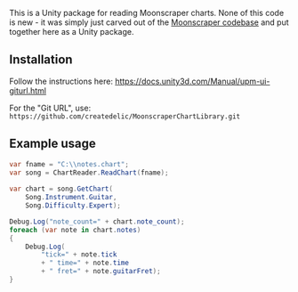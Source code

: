 This is a Unity package for reading Moonscraper charts. None of this code is new - it was simply just carved out of the [Moonscraper codebase](https://github.com/FireFox2000000/Moonscraper-Chart-Editor/) and put together here as a Unity package.

## Installation

Follow the instructions here: https://docs.unity3d.com/Manual/upm-ui-giturl.html

For the "Git URL", use: `https://github.com/createdelic/MoonscraperChartLibrary.git`

## Example usage

```csharp
var fname = "C:\\notes.chart";
var song = ChartReader.ReadChart(fname);
            
var chart = song.GetChart(
    Song.Instrument.Guitar,
    Song.Difficulty.Expert);

Debug.Log("note_count=" + chart.note_count);
foreach (var note in chart.notes)
{
    Debug.Log(
        "tick=" + note.tick
        + " time=" + note.time
        + " fret=" + note.guitarFret);
}
```